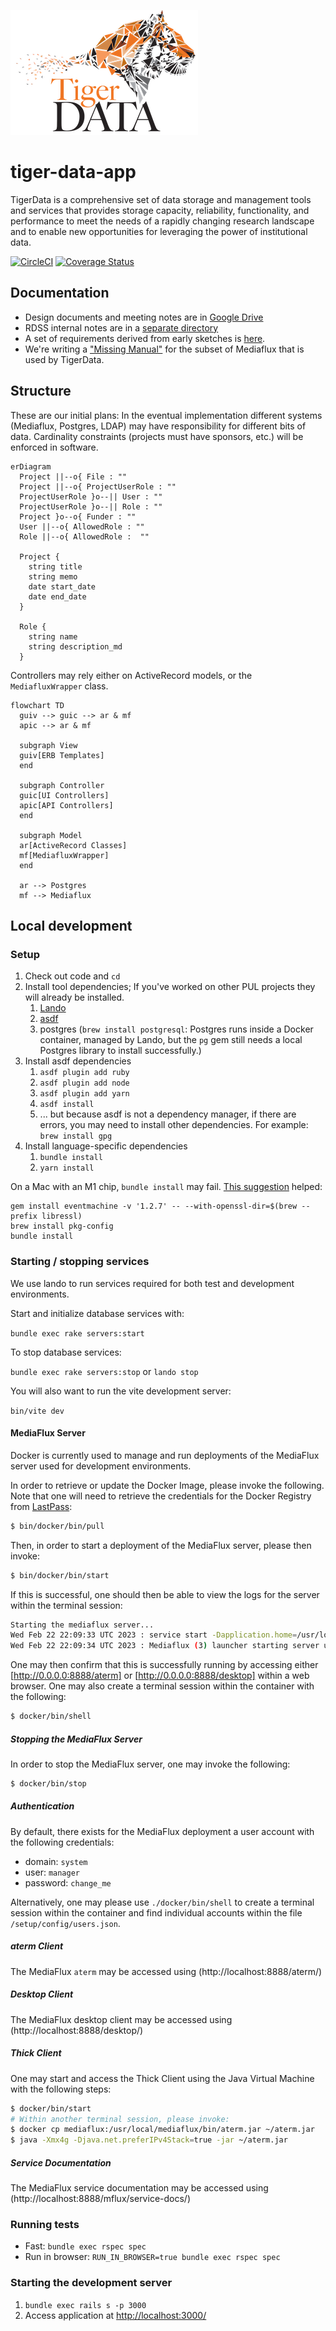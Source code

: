 ![TigerData logo](app/assets/images/logo-300-200.png)

# tiger-data-app

TigerData is a comprehensive set of data storage and management tools and services that provides storage capacity, reliability, functionality, and performance to meet the needs of a rapidly changing research landscape and to enable new opportunities for leveraging the power of institutional data. 

[![CircleCI](https://circleci.com/gh/pulibrary/tiger-data-app/tree/main.svg?style=svg)](https://circleci.com/gh/pulibrary/tiger-data-app/tree/main)
[![Coverage Status](https://coveralls.io/repos/github/pulibrary/tiger-data-app/badge.svg?branch=main)](https://coveralls.io/github/pulibrary/tiger-data-app?branch=main)

## Documentation

- Design documents and meeting notes are in [Google Drive](https://drive.google.com/drive/u/1/folders/0AJ7rJ2akICY2Uk9PVA)
- RDSS internal notes are in a [separate directory](https://drive.google.com/drive/u/1/folders/1kG6oJBnGqOUdM2cHKPxCOC9fBmAJ7iDo)
- A set of requirements derived from early sketches is [here](https://docs.google.com/document/d/1U06FBX0qR9iMNiWes5YhP0schcPiLTmFwjHurduSb3A/edit).
- We're writing a ["Missing Manual"](docs/) for the subset of Mediaflux that is used by TigerData.

## Structure

These are our initial plans: In the eventual implementation different systems
(Mediaflux, Postgres, LDAP) may have responsibility for different bits of data.
Cardinality constraints (projects must have sponsors, etc.) will be enforced in software.

```mermaid
erDiagram
  Project ||--o{ File : ""
  Project ||--o{ ProjectUserRole : ""
  ProjectUserRole }o--|| User : ""
  ProjectUserRole }o--|| Role : ""
  Project }o--o{ Funder : ""
  User ||--o{ AllowedRole : ""
  Role ||--o{ AllowedRole :  ""

  Project {
    string title
    string memo
    date start_date
    date end_date
  }

  Role {
    string name
    string description_md
  }
```

Controllers may rely either on ActiveRecord models, or the `MediafluxWrapper` class.

```mermaid
flowchart TD
  guiv --> guic --> ar & mf
  apic --> ar & mf

  subgraph View
  guiv[ERB Templates]
  end

  subgraph Controller
  guic[UI Controllers]
  apic[API Controllers]
  end

  subgraph Model
  ar[ActiveRecord Classes]
  mf[MediafluxWrapper]
  end

  ar --> Postgres
  mf --> Mediaflux
```

## Local development

### Setup

1. Check out code and `cd`
1. Install tool dependencies; If you've worked on other PUL projects they will already be installed.
    1. [Lando](https://docs.lando.dev/getting-started/installation.html)
    1. [asdf](https://asdf-vm.com/guide/getting-started.html#_2-download-asdf)
    1. postgres (`brew install postgresql`: Postgres runs inside a Docker container, managed by Lando, but the `pg` gem still needs a local Postgres library to install successfully.)
1. Install asdf dependencies
    1. `asdf plugin add ruby`
    1. `asdf plugin add node`
    1. `asdf plugin add yarn`
    1. `asdf install`
    1. ... but because asdf is not a dependency manager, if there are errors, you may need to install other dependencies. For example: `brew install gpg`
1. Install language-specific dependencies
    1. `bundle install`
    1. `yarn install`

On a Mac with an M1 chip, `bundle install` may fail. [This suggestion](https://stackoverflow.com/questions/74196882/cannot-install-jekyll-eventmachine-on-m1-mac) helped:
```
gem install eventmachine -v '1.2.7' -- --with-openssl-dir=$(brew --prefix libressl)
brew install pkg-config
bundle install
```

### Starting / stopping services

We use lando to run services required for both test and development environments.

Start and initialize database services with:

`bundle exec rake servers:start`

To stop database services:

`bundle exec rake servers:stop` or `lando stop`

You will also want to run the vite development server:

`bin/vite dev`

#### MediaFlux Server

Docker is currently used to manage and run deployments of the MediaFlux server used for development environments.

In order to retrieve or update the Docker Image, please invoke the following. Note that one will need to retrieve the credentials for the Docker Registry from [LastPass](https://lastpass.com):

```bash
$ bin/docker/bin/pull
```

Then, in order to start a deployment of the MediaFlux server, please then invoke:

```bash
$ bin/docker/bin/start
```

If this is successful, one should then be able to view the logs for the server within the terminal session:

```bash
Starting the mediaflux server...
Wed Feb 22 22:09:33 UTC 2023 : service start -Dapplication.home=/usr/local/mediaflux
Wed Feb 22 22:09:34 UTC 2023 : Mediaflux (3) launcher starting server using command: '/usr/local/openjdk-8/jre/bin/java -server -Xmx2048m -XX:ErrorFile=/usr/local/mediaflux/volatile/logs/jvm/jvm_crash_20230222_2209_pid%p.log -cp /usr/local/mediaflux/bin/aserver.jar:/usr/local/mediaflux/bin/lib/servlet-api-2.5.jar:/usr/local/mediaflux/bin/lib/jai_imageio.jar:/usr/local/mediaflux/bin/lib/activation.jar:/usr/local/mediaflux/bin/lib/PYCC.pf:/usr/local/mediaflux/bin/lib/jai_core.jar:/usr/local/mediaflux/bin/lib/bsh.jar:/usr/local/mediaflux/bin/lib/tcl.jar:/usr/local/mediaflux/bin/lib/native:/usr/local/mediaflux/bin/lib/jai_codec.jar:/usr/local/mediaflux/ext/packages:/usr/local/mediaflux/plugin/bin -Dapplication.home=/usr/local/mediaflux -Djava.library.path=/usr/local/mediaflux/bin/lib/native:/usr/local/mediaflux/plugin/lib/native -Dfile.encoding=UTF-8 -Dsun.jnu.encoding=UTF-8 -Djava.awt.headless=true arc.mf.server.ServerGUI nogui'
```

One may then confirm that this is successfully running by accessing either [http://0.0.0.0:8888/aterm] or [http://0.0.0.0:8888/desktop] within a web browser. One may also create a terminal session within the container with the following:

```bash
$ docker/bin/shell
```

##### Stopping the MediaFlux Server

In order to stop the MediaFlux server, one may invoke the following:

```bash
$ docker/bin/stop
```

##### Authentication

By default, there exists for the MediaFlux deployment a user account with the following credentials:

- domain: `system`
- user: `manager`
- password: `change_me`

Alternatively, one may please use `./docker/bin/shell` to create a terminal session within the container and find individual accounts within the file `/setup/config/users.json`.

##### aterm Client

The MediaFlux `aterm` may be accessed using (http://localhost:8888/aterm/)

##### Desktop Client

The MediaFlux desktop client may be accessed using (http://localhost:8888/desktop/)

##### Thick Client

One may start and access the Thick Client using the Java Virtual Machine with the following steps:

```bash
$ docker/bin/start
# Within another terminal session, please invoke:
$ docker cp mediaflux:/usr/local/mediaflux/bin/aterm.jar ~/aterm.jar
$ java -Xmx4g -Djava.net.preferIPv4Stack=true -jar ~/aterm.jar
```

##### Service Documentation

The MediaFlux service documentation may be accessed using (http://localhost:8888/mflux/service-docs/)


### Running tests

- Fast: `bundle exec rspec spec`
- Run in browser: `RUN_IN_BROWSER=true bundle exec rspec spec`

### Starting the development server

1. `bundle exec rails s -p 3000`
2. Access application at [http://localhost:3000/](http://localhost:3000/)
